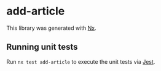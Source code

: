 # add-article

This library was generated with [Nx](https://nx.dev).

## Running unit tests

Run `nx test add-article` to execute the unit tests via [Jest](https://jestjs.io).
